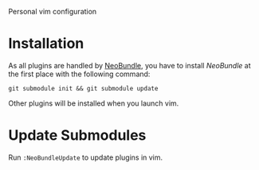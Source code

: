 Personal vim configuration

Installation
============
As all plugins are handled by
[NeoBundle](https://github.com/Shougo/neobundle.vim), you have to install
*NeoBundle* at the first place with the following command:

    git submodule init && git submodule update

Other plugins will be installed when you launch vim.

Update Submodules
=============
Run `:NeoBundleUpdate` to update plugins in vim.

